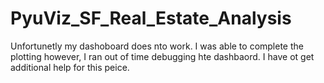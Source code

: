 # PyuViz_SF_Real_Estate_Analysis

Unfortunetly my dashoboard does nto work.  I was able to complete the plotting however, I ran out of time debugging hte dashbaord.  I have ot get additional help for this peice.  